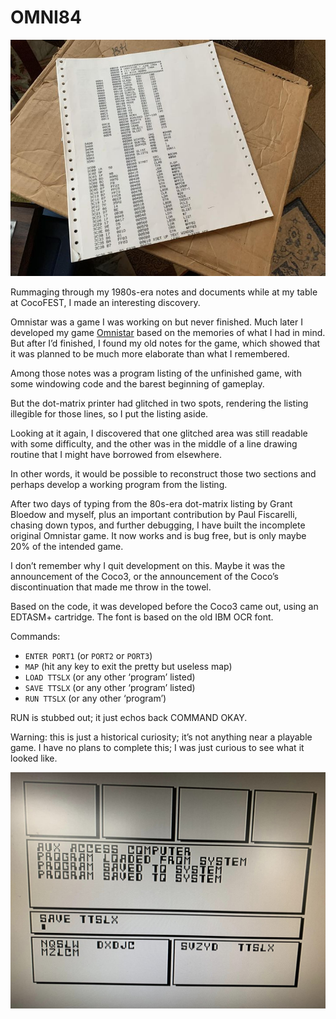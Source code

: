 OMNI84
==========

![](images/listing.jpg)

Rummaging through my 1980s-era notes and documents while at my table at CocoFEST, I made an interesting discovery.

Omnistar was a game I was working on but never finished.  Much later I developed my
game [Omnistar](https://rickadams.itch.io/omnistar) based on the
memories of what I had in mind.  But after I’d finished, I found my old notes for the game, which showed that it was
planned to be much more elaborate than what I remembered.

Among those notes was a program listing of the unfinished game, with some windowing code and the barest beginning of gameplay.

But the dot-matrix printer had glitched in two spots, rendering the listing illegible for those lines, so I put the listing aside.

Looking at it again, I discovered that one glitched area was still readable with some difficulty, and the other was in the middle of
a line drawing routine that I might have borrowed from elsewhere.

In other words, it would be possible to reconstruct those two sections and perhaps develop a working program from the listing.

After two days of typing from the 80s-era dot-matrix listing by Grant Bloedow and myself, plus an important contribution by Paul
Fiscarelli, chasing down typos, and further debugging, I have built the incomplete original Omnistar game. It now works and is bug
free, but is only maybe 20% of the intended game.

I don’t remember why I quit development on this.  Maybe it was the announcement of the Coco3, or the announcement of the Coco’s discontinuation that made me throw in the towel.

Based on the code, it was developed before the Coco3 came out, using an EDTASM+ cartridge.  The font is based on the old IBM OCR font.

Commands:

* `ENTER PORT1` (or `PORT2` or `PORT3`)
* `MAP` (hit any key to exit the pretty but useless map)
* `LOAD TTSLX` (or any other ‘program’ listed)
* `SAVE TTSLX` (or any other ‘program’ listed)
* `RUN TTSLX` (or any other ‘program’)

RUN is stubbed out; it just echos back COMMAND OKAY.

Warning: this is just a historical curiosity; it’s not anything near a playable game.
I have no plans to complete this; I was just curious to see what it looked like.

![](images/gameplay.jpg)
